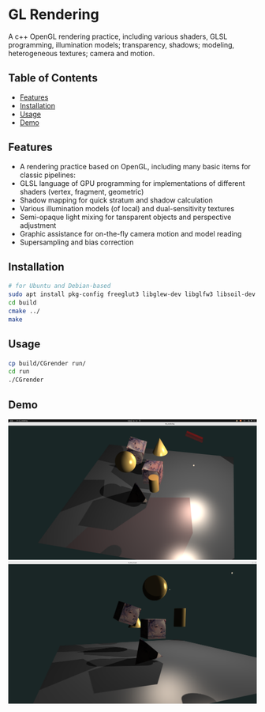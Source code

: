 # GL Rendering

A c++ OpenGL rendering practice, including various shaders, GLSL programming, illumination models; transparency, shadows; modeling, heterogeneous textures; camera and motion.

## Table of Contents

- [Features](#features)
- [Installation](#installation)
- [Usage](#usage)
- [Demo](#demo)
<!-- [Contributing](#contributing) -->
<!-- [License](#license) -->
<!-- [Acknowledgements](#acknowledgements) -->

## Features

- A rendering practice based on OpenGL, including many basic items for classic pipelines:
- GLSL language of GPU programming for implementations of different shaders (vertex, fragment, geometric)
- Shadow mapping for quick stratum and shadow calculation
- Various illumination models (of local) and dual-sensitivity textures
- Semi-opaque light mixing for tansparent objects and perspective adjustment
- Graphic assistance for on-the-fly camera motion and model reading
- Supersampling and bias correction 

## Installation

<!-- Provide instructions on how to install and set up your project. Include any dependencies and steps needed for a successful installation. -->

```bash
# for Ubuntu and Debian-based
sudo apt install pkg-config freeglut3 libglew-dev libglfw3 libsoil-dev libglm-dev
cd build
cmake ../
make
```

## Usage

<!-- Explain how to use your project. Include examples or code snippets if applicable. -->
  
```bash
cp build/CGrender run/
cd run
./CGrender
```
## Demo
![Scene_Demo_1](https://raw.githubusercontent.com/Furkath/GL-Rendering/master/demos/16-41-53.png)
![Scene_Demo_2](https://raw.githubusercontent.com/Furkath/GL-Rendering/master/demos/15-24-34.png)

